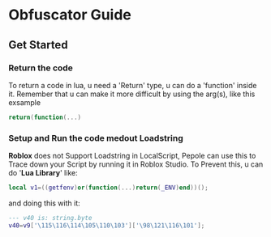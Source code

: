 # Obfuscator Guide


## Get Started

### Return the code
To return a code in lua, u need a 'Return' type, u can do a 'function' inside it. Remember that u can make it more difficult by using the arg(s), like this exsample

```lua
return(function(...)
```

### Setup and Run the code medout Loadstring
**Roblox** does not Support Loadstring in LocalScript, Pepole can use this to Trace down your Script by running it in Roblox Studio. To Prevent this, u can do '**Lua Library**' like:

```lua
local v1=((getfenv)or(function(...)return(_ENV)end))();
```

and doing this with it:

```lua
--- v40 is: string.byte
v40=v9['\115\116\114\105\110\103']['\98\121\116\101'];
```
